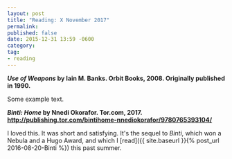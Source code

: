 ```yaml
---
layout: post
title: "Reading: X November 2017"
permalink:
published: false
date: 2015-12-31 13:59 -0600
category:
tag:
- reading
---
```


***Use of Weapons* by Iain M. Banks. Orbit Books, 2008. Originally published in 1990.**

Some example text.

***Binti: Home* by Nnedi Okorafor. Tor.com, 2017. <http://publishing.tor.com/bintihome-nnediokorafor/9780765393104/>**

I loved this. It was short and satisfying. It's the sequel to *Binti*, which won a Nebula and a Hugo Award, and which I [read]({{ site.baseurl }}{% post_url 2016-08-20-Binti %}) this past summer.
